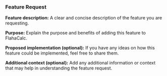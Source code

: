 <!-- @format -->

### Feature Request

**Feature description:**
A clear and concise description of the feature you are requesting.

**Purpose:**
Explain the purpose and benefits of adding this feature to FlahaCalc.

**Proposed implementation (optional):**
If you have any ideas on how this feature could be implemented, feel free to share them.

**Additional context (optional):**
Add any additional information or context that may help in understanding the feature request.

